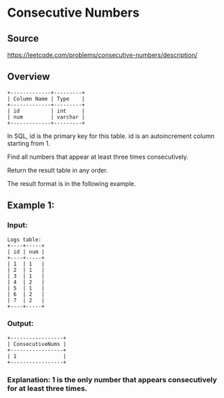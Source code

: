 # Consecutive Numbers

## Source
https://leetcode.com/problems/consecutive-numbers/description/

## Overview
```
+-------------+---------+
| Column Name | Type    |
+-------------+---------+
| id          | int     |
| num         | varchar |
+-------------+---------+
```

In SQL, id is the primary key for this table.
id is an autoincrement column starting from 1.
 

Find all numbers that appear at least three times consecutively.

Return the result table in any order.

The result format is in the following example.



## Example 1:

### Input: 
```
Logs table:
+----+-----+
| id | num |
+----+-----+
| 1  | 1   |
| 2  | 1   |
| 3  | 1   |
| 4  | 2   |
| 5  | 1   |
| 6  | 2   |
| 7  | 2   |
+----+-----+
```

### Output: 
```
+-----------------+
| ConsecutiveNums |
+-----------------+
| 1               |
+-----------------+
```

### Explanation: 1 is the only number that appears consecutively for at least three times.